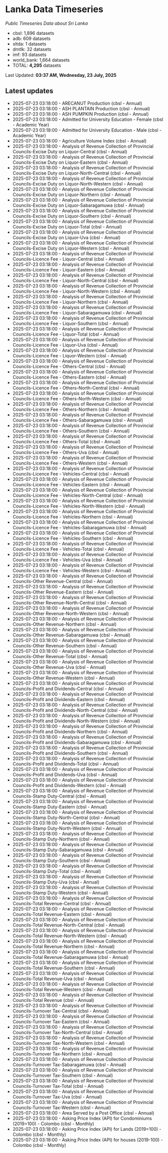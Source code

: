 # Lanka Data Timeseries
*Public Timeseries Data about Sri Lanka*

* cbsl: 1,896 datasets
* adb: 609 datasets
* sltda: 1 datasets
* dmtlk: 32 datasets
* imf: 93 datasets
* world_bank: 1,664 datasets
* TOTAL: **4,295** datasets

Last Updated: **03:37 AM, Wednesday, 23 July, 2025**

## Latest updates

* 2025-07-23 03:18:00 - ARECANUT Production (cbsl - Annual)
* 2025-07-23 03:18:00 - ASH PLANTAIN Production (cbsl - Annual)
* 2025-07-23 03:18:00 - ASH PUMPKIN Production (cbsl - Annual)
* 2025-07-23 03:18:00 - Admitted for University Education - Female (cbsl - Academic Year)
* 2025-07-23 03:18:00 - Admitted for University Education - Male (cbsl - Academic Year)
* 2025-07-23 03:18:00 - Agriculture Volume Index (cbsl - Annual)
* 2025-07-23 03:18:00 - Analysis of Revenue Collection of Provincial Councils-Excise Duty on Liquor-Central (cbsl - Annual)
* 2025-07-23 03:18:00 - Analysis of Revenue Collection of Provincial Councils-Excise Duty on Liquor-Eastern (cbsl - Annual)
* 2025-07-23 03:18:00 - Analysis of Revenue Collection of Provincial Councils-Excise Duty on Liquor-North-Central (cbsl - Annual)
* 2025-07-23 03:18:00 - Analysis of Revenue Collection of Provincial Councils-Excise Duty on Liquor-North-Western (cbsl - Annual)
* 2025-07-23 03:18:00 - Analysis of Revenue Collection of Provincial Councils-Excise Duty on Liquor-Northern (cbsl - Annual)
* 2025-07-23 03:18:00 - Analysis of Revenue Collection of Provincial Councils-Excise Duty on Liquor-Sabaragamuwa (cbsl - Annual)
* 2025-07-23 03:18:00 - Analysis of Revenue Collection of Provincial Councils-Excise Duty on Liquor-Southern (cbsl - Annual)
* 2025-07-23 03:18:00 - Analysis of Revenue Collection of Provincial Councils-Excise Duty on Liquor-Total (cbsl - Annual)
* 2025-07-23 03:18:00 - Analysis of Revenue Collection of Provincial Councils-Excise Duty on Liquor-Uva (cbsl - Annual)
* 2025-07-23 03:18:00 - Analysis of Revenue Collection of Provincial Councils-Excise Duty on Liquor-Western (cbsl - Annual)
* 2025-07-23 03:18:00 - Analysis of Revenue Collection of Provincial Councils-Licence Fee - Liquor-Central (cbsl - Annual)
* 2025-07-23 03:18:00 - Analysis of Revenue Collection of Provincial Councils-Licence Fee - Liquor-Eastern (cbsl - Annual)
* 2025-07-23 03:18:00 - Analysis of Revenue Collection of Provincial Councils-Licence Fee - Liquor-North-Central (cbsl - Annual)
* 2025-07-23 03:18:00 - Analysis of Revenue Collection of Provincial Councils-Licence Fee - Liquor-North-Western (cbsl - Annual)
* 2025-07-23 03:18:00 - Analysis of Revenue Collection of Provincial Councils-Licence Fee - Liquor-Northern (cbsl - Annual)
* 2025-07-23 03:18:00 - Analysis of Revenue Collection of Provincial Councils-Licence Fee - Liquor-Sabaragamuwa (cbsl - Annual)
* 2025-07-23 03:18:00 - Analysis of Revenue Collection of Provincial Councils-Licence Fee - Liquor-Southern (cbsl - Annual)
* 2025-07-23 03:18:00 - Analysis of Revenue Collection of Provincial Councils-Licence Fee - Liquor-Total (cbsl - Annual)
* 2025-07-23 03:18:00 - Analysis of Revenue Collection of Provincial Councils-Licence Fee - Liquor-Uva (cbsl - Annual)
* 2025-07-23 03:18:00 - Analysis of Revenue Collection of Provincial Councils-Licence Fee - Liquor-Western (cbsl - Annual)
* 2025-07-23 03:18:00 - Analysis of Revenue Collection of Provincial Councils-Licence Fee - Others-Central (cbsl - Annual)
* 2025-07-23 03:18:00 - Analysis of Revenue Collection of Provincial Councils-Licence Fee - Others-Eastern (cbsl - Annual)
* 2025-07-23 03:18:00 - Analysis of Revenue Collection of Provincial Councils-Licence Fee - Others-North-Central (cbsl - Annual)
* 2025-07-23 03:18:00 - Analysis of Revenue Collection of Provincial Councils-Licence Fee - Others-North-Western (cbsl - Annual)
* 2025-07-23 03:18:00 - Analysis of Revenue Collection of Provincial Councils-Licence Fee - Others-Northern (cbsl - Annual)
* 2025-07-23 03:18:00 - Analysis of Revenue Collection of Provincial Councils-Licence Fee - Others-Sabaragamuwa (cbsl - Annual)
* 2025-07-23 03:18:00 - Analysis of Revenue Collection of Provincial Councils-Licence Fee - Others-Southern (cbsl - Annual)
* 2025-07-23 03:18:00 - Analysis of Revenue Collection of Provincial Councils-Licence Fee - Others-Total (cbsl - Annual)
* 2025-07-23 03:18:00 - Analysis of Revenue Collection of Provincial Councils-Licence Fee - Others-Uva (cbsl - Annual)
* 2025-07-23 03:18:00 - Analysis of Revenue Collection of Provincial Councils-Licence Fee - Others-Western (cbsl - Annual)
* 2025-07-23 03:18:00 - Analysis of Revenue Collection of Provincial Councils-Licence Fee - Vehicles-Central (cbsl - Annual)
* 2025-07-23 03:18:00 - Analysis of Revenue Collection of Provincial Councils-Licence Fee - Vehicles-Eastern (cbsl - Annual)
* 2025-07-23 03:18:00 - Analysis of Revenue Collection of Provincial Councils-Licence Fee - Vehicles-North-Central (cbsl - Annual)
* 2025-07-23 03:18:00 - Analysis of Revenue Collection of Provincial Councils-Licence Fee - Vehicles-North-Western (cbsl - Annual)
* 2025-07-23 03:18:00 - Analysis of Revenue Collection of Provincial Councils-Licence Fee - Vehicles-Northern (cbsl - Annual)
* 2025-07-23 03:18:00 - Analysis of Revenue Collection of Provincial Councils-Licence Fee - Vehicles-Sabaragamuwa (cbsl - Annual)
* 2025-07-23 03:18:00 - Analysis of Revenue Collection of Provincial Councils-Licence Fee - Vehicles-Southern (cbsl - Annual)
* 2025-07-23 03:18:00 - Analysis of Revenue Collection of Provincial Councils-Licence Fee - Vehicles-Total (cbsl - Annual)
* 2025-07-23 03:18:00 - Analysis of Revenue Collection of Provincial Councils-Licence Fee - Vehicles-Uva (cbsl - Annual)
* 2025-07-23 03:18:00 - Analysis of Revenue Collection of Provincial Councils-Licence Fee - Vehicles-Western (cbsl - Annual)
* 2025-07-23 03:18:00 - Analysis of Revenue Collection of Provincial Councils-Other Revenue-Central (cbsl - Annual)
* 2025-07-23 03:18:00 - Analysis of Revenue Collection of Provincial Councils-Other Revenue-Eastern (cbsl - Annual)
* 2025-07-23 03:18:00 - Analysis of Revenue Collection of Provincial Councils-Other Revenue-North-Central (cbsl - Annual)
* 2025-07-23 03:18:00 - Analysis of Revenue Collection of Provincial Councils-Other Revenue-North-Western (cbsl - Annual)
* 2025-07-23 03:18:00 - Analysis of Revenue Collection of Provincial Councils-Other Revenue-Northern (cbsl - Annual)
* 2025-07-23 03:18:00 - Analysis of Revenue Collection of Provincial Councils-Other Revenue-Sabaragamuwa (cbsl - Annual)
* 2025-07-23 03:18:00 - Analysis of Revenue Collection of Provincial Councils-Other Revenue-Southern (cbsl - Annual)
* 2025-07-23 03:18:00 - Analysis of Revenue Collection of Provincial Councils-Other Revenue-Total (cbsl - Annual)
* 2025-07-23 03:18:00 - Analysis of Revenue Collection of Provincial Councils-Other Revenue-Uva (cbsl - Annual)
* 2025-07-23 03:18:00 - Analysis of Revenue Collection of Provincial Councils-Other Revenue-Western (cbsl - Annual)
* 2025-07-23 03:18:00 - Analysis of Revenue Collection of Provincial Councils-Profit and Dividends-Central (cbsl - Annual)
* 2025-07-23 03:18:00 - Analysis of Revenue Collection of Provincial Councils-Profit and Dividends-Eastern (cbsl - Annual)
* 2025-07-23 03:18:00 - Analysis of Revenue Collection of Provincial Councils-Profit and Dividends-North-Central (cbsl - Annual)
* 2025-07-23 03:18:00 - Analysis of Revenue Collection of Provincial Councils-Profit and Dividends-North-Western (cbsl - Annual)
* 2025-07-23 03:18:00 - Analysis of Revenue Collection of Provincial Councils-Profit and Dividends-Northern (cbsl - Annual)
* 2025-07-23 03:18:00 - Analysis of Revenue Collection of Provincial Councils-Profit and Dividends-Sabaragamuwa (cbsl - Annual)
* 2025-07-23 03:18:00 - Analysis of Revenue Collection of Provincial Councils-Profit and Dividends-Southern (cbsl - Annual)
* 2025-07-23 03:18:00 - Analysis of Revenue Collection of Provincial Councils-Profit and Dividends-Total (cbsl - Annual)
* 2025-07-23 03:18:00 - Analysis of Revenue Collection of Provincial Councils-Profit and Dividends-Uva (cbsl - Annual)
* 2025-07-23 03:18:00 - Analysis of Revenue Collection of Provincial Councils-Profit and Dividends-Western (cbsl - Annual)
* 2025-07-23 03:18:00 - Analysis of Revenue Collection of Provincial Councils-Stamp Duty-Central (cbsl - Annual)
* 2025-07-23 03:18:00 - Analysis of Revenue Collection of Provincial Councils-Stamp Duty-Eastern (cbsl - Annual)
* 2025-07-23 03:18:00 - Analysis of Revenue Collection of Provincial Councils-Stamp Duty-North-Central (cbsl - Annual)
* 2025-07-23 03:18:00 - Analysis of Revenue Collection of Provincial Councils-Stamp Duty-North-Western (cbsl - Annual)
* 2025-07-23 03:18:00 - Analysis of Revenue Collection of Provincial Councils-Stamp Duty-Northern (cbsl - Annual)
* 2025-07-23 03:18:00 - Analysis of Revenue Collection of Provincial Councils-Stamp Duty-Sabaragamuwa (cbsl - Annual)
* 2025-07-23 03:18:00 - Analysis of Revenue Collection of Provincial Councils-Stamp Duty-Southern (cbsl - Annual)
* 2025-07-23 03:18:00 - Analysis of Revenue Collection of Provincial Councils-Stamp Duty-Total (cbsl - Annual)
* 2025-07-23 03:18:00 - Analysis of Revenue Collection of Provincial Councils-Stamp Duty-Uva (cbsl - Annual)
* 2025-07-23 03:18:00 - Analysis of Revenue Collection of Provincial Councils-Stamp Duty-Western (cbsl - Annual)
* 2025-07-23 03:18:00 - Analysis of Revenue Collection of Provincial Councils-Total Revenue-Central (cbsl - Annual)
* 2025-07-23 03:18:00 - Analysis of Revenue Collection of Provincial Councils-Total Revenue-Eastern (cbsl - Annual)
* 2025-07-23 03:18:00 - Analysis of Revenue Collection of Provincial Councils-Total Revenue-North-Central (cbsl - Annual)
* 2025-07-23 03:18:00 - Analysis of Revenue Collection of Provincial Councils-Total Revenue-North-Western (cbsl - Annual)
* 2025-07-23 03:18:00 - Analysis of Revenue Collection of Provincial Councils-Total Revenue-Northern (cbsl - Annual)
* 2025-07-23 03:18:00 - Analysis of Revenue Collection of Provincial Councils-Total Revenue-Sabaragamuwa (cbsl - Annual)
* 2025-07-23 03:18:00 - Analysis of Revenue Collection of Provincial Councils-Total Revenue-Southern (cbsl - Annual)
* 2025-07-23 03:18:00 - Analysis of Revenue Collection of Provincial Councils-Total Revenue-Uva (cbsl - Annual)
* 2025-07-23 03:18:00 - Analysis of Revenue Collection of Provincial Councils-Total Revenue-Western (cbsl - Annual)
* 2025-07-23 03:18:00 - Analysis of Revenue Collection of Provincial Councils-Total Revenue (cbsl - Annual)
* 2025-07-23 03:18:00 - Analysis of Revenue Collection of Provincial Councils-Turnover Tax-Central (cbsl - Annual)
* 2025-07-23 03:18:00 - Analysis of Revenue Collection of Provincial Councils-Turnover Tax-Eastern (cbsl - Annual)
* 2025-07-23 03:18:00 - Analysis of Revenue Collection of Provincial Councils-Turnover Tax-North-Central (cbsl - Annual)
* 2025-07-23 03:18:00 - Analysis of Revenue Collection of Provincial Councils-Turnover Tax-North-Western (cbsl - Annual)
* 2025-07-23 03:18:00 - Analysis of Revenue Collection of Provincial Councils-Turnover Tax-Northern (cbsl - Annual)
* 2025-07-23 03:18:00 - Analysis of Revenue Collection of Provincial Councils-Turnover Tax-Sabaragamuwa (cbsl - Annual)
* 2025-07-23 03:18:00 - Analysis of Revenue Collection of Provincial Councils-Turnover Tax-Southern (cbsl - Annual)
* 2025-07-23 03:18:00 - Analysis of Revenue Collection of Provincial Councils-Turnover Tax-Total (cbsl - Annual)
* 2025-07-23 03:18:00 - Analysis of Revenue Collection of Provincial Councils-Turnover Tax-Uva (cbsl - Annual)
* 2025-07-23 03:18:00 - Analysis of Revenue Collection of Provincial Councils-Turnover Tax-Western (cbsl - Annual)
* 2025-07-23 03:18:00 - Area Served by a Post Office (cbsl - Annual)
* 2025-07-23 03:18:00 - Asking Price Index (API) for Condominiums (2019=100) - Colombo (cbsl - Monthly)
* 2025-07-23 03:18:00 - Asking Price Index (API) for Lands (2019=100) - Colombo (cbsl - Monthly)
* 2025-07-23 03:18:00 - Asking Price Index (API) for houses (2019-100) - Colombo (cbsl - Monthly)